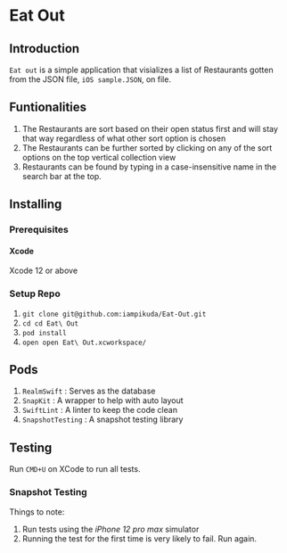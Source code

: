 # Eat Out  

## Introduction
`Eat out` is a simple application that visializes a list of Restaurants gotten from the JSON file, `iOS sample.JSON`, on file.

## Funtionalities
1. The Restaurants are sort based on their open status first and will stay that way regardless of what other sort option is chosen
2. The Restaurants can be further sorted by clicking on any of the sort options on the top vertical collection view
3. Restaurants can be found by typing in a case-insensitive name in the search bar at the top. 

## Installing

### Prerequisites
#### Xcode
Xcode 12 or above

### Setup Repo
1. `git clone git@github.com:iampikuda/Eat-Out.git`
2. `cd cd Eat\ Out`
3. `pod install`
4. `open open Eat\ Out.xcworkspace/`

## Pods
1. `RealmSwift` : Serves as the database
2. `SnapKit` : A wrapper to help with auto layout 
3. `SwiftLint` : A linter to keep the code clean
4. `SnapshotTesting` : A snapshot testing library

## Testing

Run `CMD+U` on XCode to run all tests. 

### Snapshot Testing
Things to note:

1. Run tests using the *iPhone 12 pro max* simulator
2. Running the test for the first time is very likely to fail. Run again.
